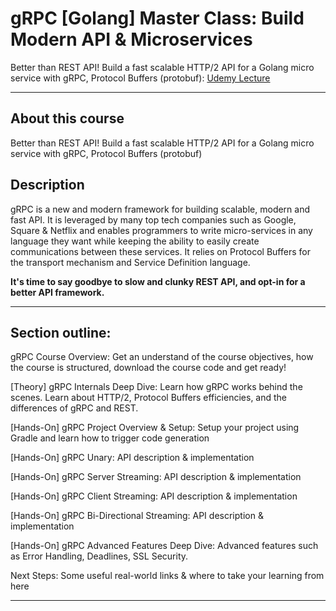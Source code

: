 # gRPC [Golang] Master Class: Build Modern API & Microservices

Better than REST API! Build a fast scalable HTTP/2 API for a Golang micro service with gRPC, Protocol Buffers (protobuf): [Udemy Lecture](https://www.udemy.com/course/grpc-golang/)

---

## About this course

Better than REST API! Build a fast scalable HTTP/2 API for a Golang micro service with gRPC, Protocol Buffers (protobuf)

## Description

gRPC is a new and modern framework for building scalable, modern and fast API. It is leveraged by many top tech companies such as Google, Square & Netflix and enables programmers to write micro-services in any language they want while keeping the ability to easily create communications between these services. It relies on Protocol Buffers for the transport mechanism and Service Definition language.

**It's time to say goodbye to slow and clunky REST API, and opt-in for a better API framework.**

---

## Section outline:

gRPC Course Overview: Get an understand of the course objectives, how the course is structured, download the course code and get ready!

[Theory] gRPC Internals Deep Dive: Learn how gRPC works behind the scenes. Learn about HTTP/2, Protocol Buffers efficiencies, and the differences of gRPC and REST.

[Hands-On] gRPC Project Overview & Setup: Setup your project using Gradle and learn how to trigger code generation

[Hands-On] gRPC Unary: API description & implementation

[Hands-On] gRPC Server Streaming: API description & implementation

[Hands-On] gRPC Client Streaming: API description & implementation

[Hands-On] gRPC Bi-Directional Streaming: API description & implementation

[Hands-On] gRPC Advanced Features Deep Dive: Advanced features such as Error Handling, Deadlines, SSL Security.

Next Steps: Some useful real-world links & where to take your learning from here

---
